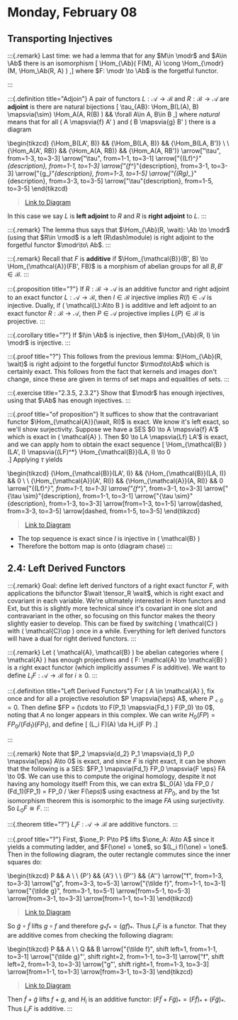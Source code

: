 # Monday, February 08

## Transporting Injectives

:::{.remark}
Last time: we had a lemma that for any $M\in \modr$ and $A\in \Ab$ there is an isomorphism
\[
\Hom_{\Ab}( F(M), A) \cong \Hom_{\modr}(M, \Hom_\Ab(R, A) )
,\]
where $F: \modr \to \Ab$ is the forgetful functor.

:::

:::{.definition title="Adjoin"}
A pair of functors $L: \mathcal{A} \to \mathcal{B}$ and $R: \mathcal{B} \to \mathcal{A}$ are **adjoint** is there are natural bijections
\[
\tau_{AB}: \Hom_B(L(A), B) \mapsvia{\sim} \Hom_A(A, R(B) ) && \forall A\in A, B\in B
,\]
where *natural* means that for all \( A \mapsvia{f} A' \) and \( B \mapsvia{g} B' \) there is a diagram

\begin{tikzcd}
	{\Hom_B(LA', B)} && {\Hom_B(LA, B)} && {\Hom_B(LA, B')} \\
	\\
	{\Hom_A(A', RB)} && {\Hom_A(A, RB)} && {\Hom_A(A, RB')}
	\arrow["\tau", from=1-3, to=3-3]
	\arrow["\tau", from=1-1, to=3-1]
	\arrow["{(Lf)^*}"{description}, from=1-1, to=1-3]
	\arrow["{f^*}"{description}, from=3-1, to=3-3]
	\arrow["{g_*}"{description}, from=1-3, to=1-5]
	\arrow["{(Rg)_*}"{description}, from=3-3, to=3-5]
	\arrow["\tau"{description}, from=1-5, to=3-5]
\end{tikzcd}

> [Link to Diagram](https://q.uiver.app/?q=WzAsNixbMCwwLCJcXEhvbV9CKExBJywgQikiXSxbMCwyLCJcXEhvbV9BKEEnLCBSQikiXSxbMiwwLCJcXEhvbV9CKExBLCBCKSJdLFsyLDIsIlxcSG9tX0EoQSwgUkIpIl0sWzQsMCwiXFxIb21fQihMQSwgQicpIl0sWzQsMiwiXFxIb21fQShBLCBSQicpIl0sWzIsMywiXFx0YXUiXSxbMCwxLCJcXHRhdSJdLFswLDIsIihMZileKiIsMV0sWzEsMywiZl4qIiwxXSxbMiw0LCJnXyoiLDFdLFszLDUsIihSZylfKiIsMV0sWzQsNSwiXFx0YXUiLDFdXQ==)

In this case we say $L$ is **left adjoint** to $R$ and $R$ is **right adjoint** to $L$.
:::

:::{.remark}
The lemma thus says that $\Hom_{\Ab}(R, \wait): \Ab \to \modr$ (using that $R\in \rmod$ is a left \(R\dash\)module) is right adjoint to the forgetful functor $\modr\to\ Ab$.
:::

:::{.remark}
Recall that $F$ is **additive** if $\Hom_{\mathcal{B}}(B', B) \to \Hom_{\mathcal{A}}(FB', FB)$ is a morphism of abelian groups for all $B, B' \in \mathcal{B}$.
:::

:::{.proposition title="?"}
If $R: \mathcal{B} \to \mathcal{A}$ is an additive functor and right adjoint to an exact functor $L: \mathcal{A} \to \mathcal{B}$, then $I\in \mathcal{B}$ injective implies $R(I)\in \mathcal{A}$ is injective.
Dually, if \( \mathcal{L}:A\to B  \) is additive and left adjoint to an exact functor $R: \mathcal{B} \to \mathcal{A}$, then $P\in \mathcal{A}$ projective implies $L(P) \in \mathcal{B}$ is projective.
:::

:::{.corollary title="?"}
If $I\in \Ab$ is injective, then $\Hom_{\Ab}(R, I) \in \modr$ is injective.
:::

:::{.proof title="?"}
This follows from the previous lemma: $\Hom_{\Ab}(R, \wait)$ is right adjoint to the forgetful functor $\rmod\to\Ab$ which is certainly exact.
This follows from the fact that kernels and images don't change, since these are given in terms of set maps and equalities of sets.
:::

:::{.exercise title="2.3.5, 2.3.2"}
Show that $\modr$ has enough injectives, using that $\Ab$ has enough injectives.
:::

:::{.proof title="of proposition"}
It suffices to show that the contravariant functor $\Hom_{\mathcal{A}}(\wait, RI)$ is exact.
We know it's left exact, so we'll show surjectivity.
Suppose we have a SES $0 \to A \mapsvia{f} A'$ which is exact in \( \mathcal{A} \).
Then $0 \to LA \mapsvia{Lf} LA'$ is exact, and we can apply hom to obtain the exact sequence
\[
\Hom_{\mathcal{B} }(LA', I) \mapsvia{(LF)^*} \Hom_{\mathcal{B}}(LA, I) \to 0  
.\]
Applying $\tau$ yields


\begin{tikzcd}
	{\Hom_{\mathcal{B}}(LA', I)} && {\Hom_{\mathcal{B}}(LA, I)} && 0 \\
	\\
	{\Hom_{\mathcal{A}}(A', RI)} && {\Hom_{\mathcal{A}}(A, RI)} && 0
	\arrow["{(Lf)^*}", from=1-1, to=1-3]
	\arrow["{f^*}", from=3-1, to=3-3]
	\arrow["{\tau \sim}"{description}, from=1-1, to=3-1]
	\arrow["{\tau \sim}"{description}, from=1-3, to=3-3]
	\arrow[from=1-3, to=1-5]
	\arrow[dashed, from=3-3, to=3-5]
	\arrow[dashed, from=1-5, to=3-5]
\end{tikzcd}

> [Link to Diagram](https://q.uiver.app/?q=WzAsNixbMCwwLCJcXEhvbV97XFxtYXRoY2Fse0J9fShMQScsIEkpIl0sWzIsMCwiXFxIb21fe1xcbWF0aGNhbHtCfX0oTEEsIEkpIl0sWzQsMCwiMCJdLFswLDIsIlxcSG9tX3tcXG1hdGhjYWx7QX19KEEnLCBSSSkiXSxbMiwyLCJcXEhvbV97XFxtYXRoY2Fse0F9fShBLCBSSSkiXSxbNCwyLCIwIl0sWzAsMSwiKExmKV4qIl0sWzMsNCwiZl4qIl0sWzAsMywiXFx0YXUgXFxzaW0iLDFdLFsxLDQsIlxcdGF1IFxcc2ltIiwxXSxbMSwyXSxbNCw1LCIiLDEseyJzdHlsZSI6eyJib2R5Ijp7Im5hbWUiOiJkYXNoZWQifX19XSxbMiw1LCIiLDEseyJzdHlsZSI6eyJib2R5Ijp7Im5hbWUiOiJkYXNoZWQifX19XV0=)

- The top sequence is exact since $I$ is injective in \( \mathcal{B}  \) 
- Therefore the bottom map is onto (diagram chase)
:::

## 2.4: Left Derived Functors

:::{.remark}
Goal: define left derived functors of a right exact functor $F$, with applications the bifunctor $\wait \tensor_R \wait$, which is right exact and covariant in each variable.
We're ultimately interested in Hom functors and Ext, but this is slightly more technical since it's covariant in one slot and contravariant in the other, so focusing on this functor makes the theory slightly easier to develop.
This can be fixed by switching \( \mathcal{C}  \) with \( \mathcal{C}\op  \) once in a while.
Everything for left derived functors will have a dual for right derived functors.
:::

:::{.remark}
Let \( \mathcal{A}, \mathcal{B}   \) be abelian categories where \( \mathcal{A}  \) has enough projectives and \( F: \mathcal{A} \to \mathcal{B}   \) is a right exact functor (which implicitly assumes $F$ is additive).
We want to define $L_i F: \mathcal{A} \to \mathcal{B}$ for $i\geq 0$. 
:::

:::{.definition title="Left Derived Functors"}
For \( A \in \mathcal{A}  \), fix once and for all a projective resolution $P \mapsvia{\eps} A$, where $P_{<0} = 0$.
Then define $FP = (\cdots \to F(P_1) \mapsvia{Fd_1 } F(P_0) \to 0$, noting that $A$ no longer appears in this complex.
We can write $H_0(FP) = FP_0 / (Fd_1)(FP_1)$, and define
\[
(L_i F)(A) \da H_i(F P)
.\]

:::

:::{.remark}
Note that $P_2 \mapsvia{d_2} P_1 \mapsvia{d_1} P_0 \mapsvia{\eps} A\to 0$ is exact, and since $F$ is right exact, it can be shown that the following is a SES: $FP_1 \mapsvia{Fd_1} FP_0 \mapsvia{F \eps} FA \to 0$.
We can use this to compute the original homology, despite it not having any homology itself!
From this, we can extra $L_0(A) \da FP_0 / (Fd_1)(FP_1) = FP_0 / \ker F(\eps)$ using exactness at $FP_0$, and by the 1st isomorphism theorem this is isomorphic to the image $FA$ using surjectivity.
So $L_0 F \cong F$.
:::


:::{.theorem title="?"}
$L_i F: \mathcal{A} \to \mathcal{B}$ are additive functors. 
:::


:::{.proof title="?"}
First, $\one_P: P\to P$ lifts $\one_A: A\to A$ since it yields a commuting ladder, and $F(\one) = \one$, so $(L_i f)(\one) = \one$.
Then in the following diagram, the outer rectangle commutes since the inner squares do:


\begin{tikzcd}
	P && A \\
	\\
	{P'} && {A'} \\
	\\
	{P''} && {A''}
	\arrow["f", from=1-3, to=3-3]
	\arrow["g", from=3-3, to=5-3]
	\arrow["{\tilde f}", from=1-1, to=3-1]
	\arrow["{\tilde g}", from=3-1, to=5-1]
	\arrow[from=5-1, to=5-3]
	\arrow[from=3-1, to=3-3]
	\arrow[from=1-1, to=1-3]
\end{tikzcd}

> [Link to Diagram](https://q.uiver.app/?q=WzAsNixbMiwwLCJBIl0sWzIsMiwiQSciXSxbMiw0LCJBJyciXSxbMCwwLCJQIl0sWzAsMiwiUCciXSxbMCw0LCJQJyciXSxbMCwxLCJmIl0sWzEsMiwiZyJdLFszLDQsIlxcdGlsZGUgZiJdLFs0LDUsIlxcdGlsZGUgZyJdLFs1LDJdLFs0LDFdLFszLDBdXQ==)

So $\tilde g \circ \tilde f$ lifts $g \circ f$ and therefore $g_* f_* = (gf)_*$.
Thus $L_i F$ is a functor.
That they are additive comes from checking the following diagram:


\begin{tikzcd}
	P && A \\
	\\
	Q && B
	\arrow["{\tilde f}", shift left=1, from=1-1, to=3-1]
	\arrow["{\tilde g}"', shift right=2, from=1-1, to=3-1]
	\arrow["f", shift left=2, from=1-3, to=3-3]
	\arrow["g"', shift right=1, from=1-3, to=3-3]
	\arrow[from=1-1, to=1-3]
	\arrow[from=3-1, to=3-3]
\end{tikzcd}

> [Link to Diagram](https://q.uiver.app/?q=WzAsNCxbMCwwLCJQIl0sWzIsMCwiQSJdLFswLDIsIlEiXSxbMiwyLCJCIl0sWzAsMiwiXFx0aWxkZSBmIiwwLHsib2Zmc2V0IjotMX1dLFswLDIsIlxcdGlsZGUgZyIsMix7Im9mZnNldCI6Mn1dLFsxLDMsImYiLDAseyJvZmZzZXQiOi0yfV0sWzEsMywiZyIsMix7Im9mZnNldCI6MX1dLFswLDFdLFsyLDNdXQ==)

Then $\tilde f + \tilde g$ lifts $f+g$, and $H_i$ is an additive functor: $(F \tilde f + F \tilde g)_* = (F\tilde f)_* + (F\tilde g)_*$.
Thus $L_i F$ is additive.
:::











